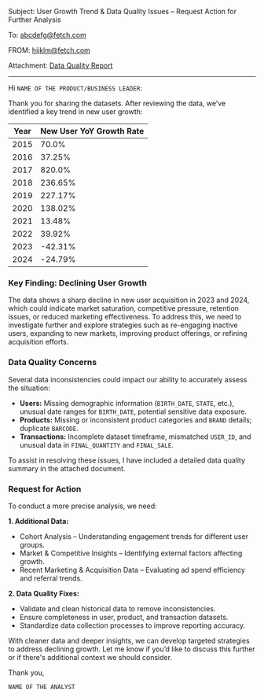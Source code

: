 Subject: User Growth Trend & Data Quality Issues – Request Action for Further Analysis

To: abcdefg@fetch.com

FROM: hijklm@fetch.com

Attachment: [Data Quality Report](attachment.md)

---

Hi `NAME OF THE PRODUCT/BUSINESS LEADER`:

Thank you for sharing the datasets. After reviewing the data, we’ve identified a key trend in new user growth:

| Year | New User YoY Growth Rate |
|------|--------------------------|
| 2015 | 70.0%                    |
| 2016 | 37.25%                   |
| 2017 | 820.0%                   |
| 2018 | 236.65%                  |
| 2019 | 227.17%                  |
| 2020 | 138.02%                  |
| 2021 | 13.48%                   |
| 2022 | 39.92%                   |
| 2023 | -42.31%                  |
| 2024 | -24.79%                  |

### Key Finding: Declining User Growth
The data shows a sharp decline in new user acquisition in 2023 and 2024, which could indicate market saturation, competitive pressure, retention issues, or reduced marketing effectiveness. To address this, we need to investigate further and explore strategies such as re-engaging inactive users, expanding to new markets, improving product offerings, or refining acquisition efforts.

### Data Quality Concerns
Several data inconsistencies could impact our ability to accurately assess the situation:

- **Users:** Missing demographic information (`BIRTH_DATE`, `STATE`, etc.), unusual date ranges for `BIRTH_DATE`, potential sensitive data exposure.
- **Products:** Missing or inconsistent product categories and `BRAND` details; duplicate `BARCODE`.
- **Transactions:** Incomplete dataset timeframe, mismatched `USER_ID`, and unusual data in `FINAL_QUANTITY` and `FINAL_SALE`.

To assist in resolving these issues, I have included a detailed data quality summary in the attached document.

### Request for Action
To conduct a more precise analysis, we need:

**1. Additional Data:**
- Cohort Analysis – Understanding engagement trends for different user groups.
- Market & Competitive Insights – Identifying external factors affecting growth.
- Recent Marketing & Acquisition Data – Evaluating ad spend efficiency and referral trends.

**2. Data Quality Fixes:**
- Validate and clean historical data to remove inconsistencies.
- Ensure completeness in user, product, and transaction datasets.
- Standardize data collection processes to improve reporting accuracy.

With cleaner data and deeper insights, we can develop targeted strategies to address declining growth. Let me know if you’d like to discuss this further or if there's additional context we should consider.

Thank you,

`NAME OF THE ANALYST`